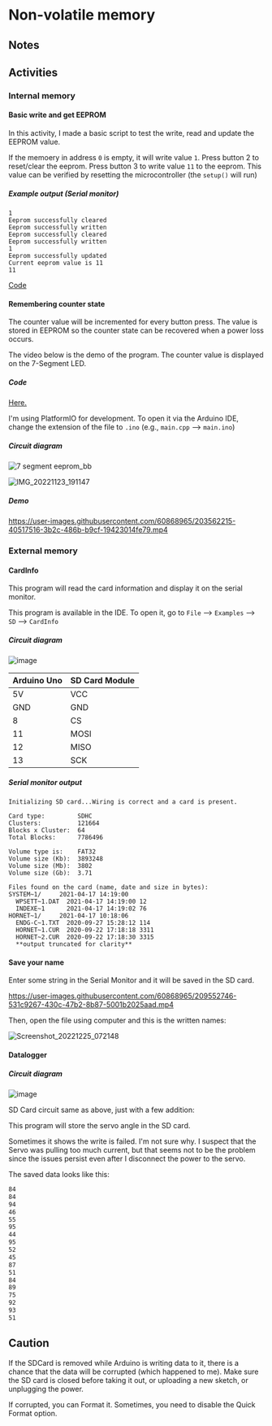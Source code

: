 # Non-volatile memory

## Notes

## Activities

### Internal memory

#### Basic write and get EEPROM

In this activity, I made a basic script to test the write, read and update the EEPROM value.

If the memoery in address `0` is empty, it will write value `1`. Press button 2 to reset/clear the eeprom. Press button 3 to write value `11` to the eeprom. This
value can be verified by resetting the microcontroller (the `setup()` will run)

##### Example output (Serial monitor)

```
1
Eeprom successfully cleared
Eeprom successfully written
Eeprom successfully cleared
Eeprom successfully written
1
Eeprom successfully updated
Current eeprom value is 11
11
```

[Code](https://github.com/iqfareez/mcte4342-embedded-system-design/blob/main/Week8/basic_eeprom/src/main.cpp)

#### Remembering counter state

The counter value will be incremented for every button press. The value is stored in
EEPROM so the counter state can be recovered when a power loss occurs.

The video below is the demo of the program. The counter value is displayed on the 7-Segment LED.

##### Code

[Here.](https://github.com/iqfareez/mcte4342-embedded-system-design/blob/main/Week8/write_get_memory/src/main.cpp)

I'm using PlatformIO for development. To open it via the Arduino IDE, change the extension of the file to `.ino` (e.g., `main.cpp` --> `main.ino`)

##### Circuit diagram

![7 segment eeprom_bb](https://user-images.githubusercontent.com/60868965/203562125-66dec166-2338-4a8c-85c8-51fe295e7266.png)

![IMG_20221123_191147](https://user-images.githubusercontent.com/60868965/203562178-9a94e1e1-055f-469a-9ef0-e38287b9d5cb.jpg)

##### Demo

https://user-images.githubusercontent.com/60868965/203562215-40517516-3b2c-486b-b9cf-19423014fe79.mp4

### External memory

#### CardInfo

This program will read the card information and display it on the serial monitor.

This program is available in the IDE. To open it, go to `File` --> `Examples` --> `SD` --> `CardInfo`

##### Circuit diagram

![image](https://user-images.githubusercontent.com/60868965/209552589-21b73b67-85ae-41e6-a973-a50653c2ed7c.png)

| Arduino Uno | SD Card Module |
| ----------- | -------------- |
| 5V          | VCC            |
| GND         | GND            |
| 8           | CS             |
| 11          | MOSI           |
| 12          | MISO           |
| 13          | SCK            |

##### Serial monitor output

```
Initializing SD card...Wiring is correct and a card is present.

Card type:         SDHC
Clusters:          121664
Blocks x Cluster:  64
Total Blocks:      7786496

Volume type is:    FAT32
Volume size (Kb):  3893248
Volume size (Mb):  3802
Volume size (Gb):  3.71

Files found on the card (name, date and size in bytes):
SYSTEM~1/     2021-04-17 14:19:00
  WPSETT~1.DAT  2021-04-17 14:19:00 12
  INDEXE~1      2021-04-17 14:19:02 76
HORNET~1/     2021-04-17 10:18:06
  ENDG-C~1.TXT  2020-09-27 15:28:12 114
  HORNET~1.CUR  2020-09-22 17:18:18 3311
  HORNET~2.CUR  2020-09-22 17:18:30 3315
  **output truncated for clarity**
```

#### Save your name

Enter some string in the Serial Monitor and it will be saved in the SD card.

https://user-images.githubusercontent.com/60868965/209552746-531c9267-430c-47b2-8b87-5001b2025aad.mp4

Then, open the file using computer and this is the written names:

![Screenshot_20221225_072148](https://user-images.githubusercontent.com/60868965/209552690-4a1bc708-78fb-4a8d-847f-bd43b489491f.png)

#### Datalogger

##### Circuit diagram

![image](https://user-images.githubusercontent.com/60868965/209552568-d11da229-4201-4b1a-babd-54916a2357e1.png)

SD Card circuit same as above, just with a few addition:

This program will store the servo angle in the SD card.

Sometimes it shows the write is failed. I'm not sure why. I suspect that the Servo was pulling too much current, but that seems not to be the problem since the issues persist even after I disconnect the power to the servo.

The saved data looks like this:

```txt
84
84
94
46
55
95
44
95
52
45
87
51
84
89
75
92
93
51
```

## Caution

If the SDCard is removed while Arduino is writing data to it, there is a chance that the data will be corrupted (which happened to me). Make sure the SD card is closed before taking it out, or uploading a new sketch, or unplugging the power.

If corrupted, you can Format it. Sometimes, you need to disable the Quick Format option.
